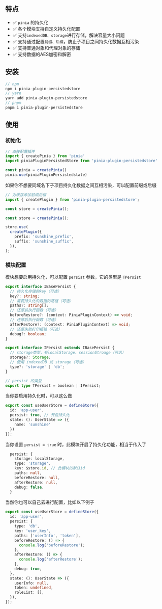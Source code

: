 ## 特点

- ✅ ` pinia ` 的持久化
- ✅ 各个模块支持自定义持久化配置
- ✅ 支持` indexedDB、storage `进行存储，解决容量大小问题
- ✅ 支持通过配置` 前缀、后缀 `，防止子项目之间持久化数据互相污染
- ✅ 支持普通对象和代理对象的存储
- ✅ 支持数据的AES加密和解密

## 安装

```js
// npm
npm i pinia-plugin-persistedstore
// yarn
yarn add pinia-plugin-persistedstore
// pnpm
pnpm i pinia-plugin-persistedstore
```

## 使用

### 初始化

```ts
// 直接配置插件
import { createPinia } from 'pinia'
import piniaPluginPersistedStore from 'pinia-plugin-persistedstore'

const pinia = createPinia()
pinia.use(piniaPluginPersistedstate)
```

如果你不想要同域名下子项目持久化数据之间互相污染，可以配置前缀或后缀

```ts
// 为缓存添加前缀后缀
import { createPlugin } from 'pinia-plugin-persistedstore';

const store = createPinia();

const store = createPinia();

store.use(
  createPlugin({
    prefix: 'sunshine_prefix',
    suffix: 'sunshine_suffix',
  }),
);
```

### 模块配置

模块想要启用持久化，可以配置 ` persist ` 参数，它的类型是 ` TPersist ` 

```ts
export interface IBasePersist {
  // 持久化存储的key（可选）
  key?: string;
  // 需要持久化的数据的路径（可选）
  paths?: string[];
  // 还原前执行函数（可选）
  beforeRestore?: (context: PiniaPluginContext) => void;
  // 还原后执行函数（可选）
  afterRestore?: (context: PiniaPluginContext) => void;
  // 还原失败打印报错（可选）
  debug?: boolean;
}

export interface IPersist extends IBasePersist {
  // storage类型，有localStorage、sessionStroage（可选）
  storage?: Storage;
  // 使用 indexedDB 或 storage（可选）
  type?: 'storage' | 'db';
}

// persist 的类型
export type TPersist = boolean | IPersist;
```

当你要启用持久化时，可以这么做

```ts
export const useUserStore = defineStore({
  id: 'app-user',
  persist: true, // 开启持久化
  state: (): UserState => ({
    name: 'sunshine'
  })
});
```

当你设置 ` persist = true ` 时，此模块开启了持久化功能，相当于传入了

```ts
  persist: {
    storage: localStorage,
    type: 'storage',
    key: $store.id, // 此模块的默认id
    paths: null,
    beforeRestore: null,
    afterRestore: null,
    debug: false,
  }
```

当然你也可以自己去进行配置，比如以下例子

```ts
export const useUserStore = defineStore({
  id: 'app-user',
  persist: {
    type: 'db',
    key: 'user_key',
    paths: ['userInfo', 'token'],
    beforeRestore: () => {
      console.log('beforeRestore');
    },
    afterRestore: () => {
      console.log('afterRestore');
    },
    debug: true,
  },
  state: (): UserState => ({
    userInfo: null,
    token: undefined,
    roleList: [],
  }),
});
```